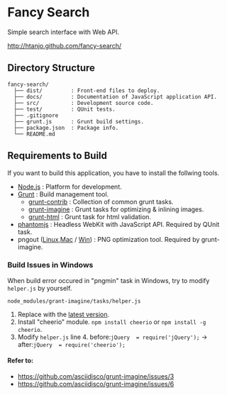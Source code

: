 Fancy Search
============
Simple search interface with Web API.

<http://htanjo.github.com/fancy-search/>

Directory Structure
-------------------
    fancy-search/
      ├── dist/         : Front-end files to deploy.
      ├── docs/         : Documentation of JavaScript application API.
      ├── src/          : Development source code.
      ├── test/         : QUnit tests.
      ├── .gitignore
      ├── grunt.js      : Grunt build settings.
      ├── package.json  : Package info.
      └── README.md

Requirements to Build
---------------------
If you want to build this application, you have to install the follwing tools.

* [Node.js](http://nodejs.org/) : Platform for development.
* [Grunt](http://gruntjs.com/) : Build management tool.
    * [grunt-contrib](https://github.com/gruntjs/grunt-contrib) : Collection of common grunt tasks.
    * [grunt-imagine](https://github.com/asciidisco/grunt-imagine) : Grunt tasks for optimizing & inlining images.
    * [grunt-html](https://github.com/jzaefferer/grunt-html) : Grunt task for html validation.
* [phantomjs](http://phantomjs.org/) : Headless WebKit with JavaScript API. Required by QUnit task.
* pngout ([Linux,Mac](http://www.jonof.id.au/kenutils) / [Win](http://advsys.net/ken/utils.htm)) : PNG optimization tool. Required by grunt-imagine.

### Build Issues in Windows
When build error occured in "pngmin" task in Windows, try to modify `helper.js` by yourself.

    node_modules/grant-imagine/tasks/helper.js

1. Replace with the [latest version](https://github.com/asciidisco/grunt-imagine/blob/master/tasks/helper.js).
2. Install "cheerio" module. `npm install cheerio` or `npm install -g cheerio`.
3. Modify `helper.js` line 4. before:`jQuery  = require('jQuery');` -> after:`jQuery  = require('cheerio');`

#### Refer to:
* <https://github.com/asciidisco/grunt-imagine/issues/3>
* <https://github.com/asciidisco/grunt-imagine/issues/6>